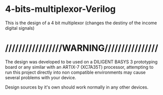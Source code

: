 # 4-bits-multiplexor-Verilog
This is the design of a 4 bit multiplexor (changes the destiny of the income digital signals)

# /////////////////WARNING////////////////
The design was developed to be used on a DILIGENT BASYS 3 prototyping board or any similar with an ARTIX-7 (XC7A35T) processor, attempting to run this project directly into non compatible environments may cause several problems with your device. 

Design sources by it's own should work normally in any other devices.
